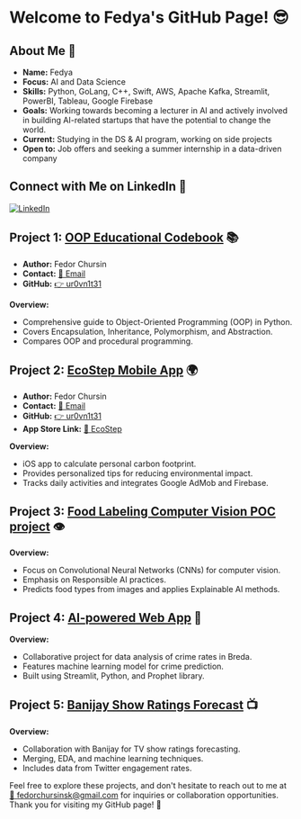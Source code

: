 # Welcome to Fedya's GitHub Page! 😎

## About Me 🚀
- **Name:** Fedya
- **Focus:** AI and Data Science
- **Skills:** Python, GoLang, C++, Swift, AWS, Apache Kafka, Streamlit, PowerBI, Tableau, Google Firebase
- **Goals:** Working towards becoming a lecturer in AI and actively involved in building AI-related startups that have the potential to change the world.
- **Current:** Studying in the DS & AI program, working on side projects
- **Open to:** Job offers and seeking a summer internship in a data-driven company 

## Connect with Me on LinkedIn 💼
[![LinkedIn](https://img.shields.io/badge/LinkedIn-Connect-blue?style=for-the-badge&logo=linkedin)](https://www.linkedin.com/in/fedor-chursin-17370224b)

## Project 1: [OOP Educational Codebook](https://github.com/ur0vn1t31/OOP-Educational-Codebook-WIP) 📚
- **Author:** Fedor Chursin
- **Contact:** [📧 Email](mailto:fedorchursinsk@gmail.com)
- **GitHub:** [👉 ur0vn1t31](https://github.com/ur0vn1t31)

**Overview:**
- Comprehensive guide to Object-Oriented Programming (OOP) in Python.
- Covers Encapsulation, Inheritance, Polymorphism, and Abstraction.
- Compares OOP and procedural programming.

## Project 2: [EcoStep Mobile App](https://github.com/ur0vn1t31/EcoStep-Mobile-iOS-App) 🌍
- **Author:** Fedor Chursin
- **Contact:** [📧 Email](mailto:fedorchursinsk@gmail.com)
- **GitHub:** [👉 ur0vn1t31](https://github.com/ur0vn1t31)
- **App Store Link:** [📱 EcoStep](https://appstore.com/ecostep)

**Overview:**
- iOS app to calculate personal carbon footprint.
- Provides personalized tips for reducing environmental impact.
- Tracks daily activities and integrates Google AdMob and Firebase.

## Project 3: [Food Labeling Computer Vision POC project](https://github.com/ur0vn1t31/Computer-Vision-POC-Project) 👁️
**Overview:**
- Focus on Convolutional Neural Networks (CNNs) for computer vision.
- Emphasis on Responsible AI practices.
- Predicts food types from images and applies Explainable AI methods.

## Project 4: [AI-powered Web App](https://github.com/ur0vn1t31/Municipality-AI-Powered-Web-App) 🚓
**Overview:**
- Collaborative project for data analysis of crime rates in Breda.
- Features machine learning model for crime prediction.
- Built using Streamlit, Python, and Prophet library.

## Project 5: [Banijay Show Ratings Forecast](https://github.com/ur0vn1t31/Banijay-Rating-Forecast) 📺
**Overview:**
- Collaboration with Banijay for TV show ratings forecasting.
- Merging, EDA, and machine learning techniques.
- Includes data from Twitter engagement rates.

Feel free to explore these projects, and don't hesitate to reach out to me at [📧 fedorchursinsk@gmail.com](mailto:fedorchursinsk@gmail.com) for inquiries or collaboration opportunities. Thank you for visiting my GitHub page! 🙌


<!--
**ur0vn1t31/ur0vn1t31** is a ✨ _special_ ✨ repository because its `README.md` (this file) appears on your GitHub profile.

Here are some ideas to get you started:

- 🔭 I’m currently working on ...
- 🌱 I’m currently learning ...
- 👯 I’m looking to collaborate on ...
- 🤔 I’m looking for help with ...
- 💬 Ask me about ...
- 📫 How to reach me: ...
- 😄 Pronouns: ...
- ⚡ Fun fact: ...
-->
